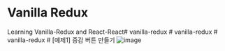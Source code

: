 # Vanilla Redux

Learning Vanilla-Redux and React-React#   v a n i l l a - r e d u x 
 
 #   v a n i l l a - r e d u x 
 
 #   v a n i l l a - r e d u x 
 
 # [예제1] 증감 버튼 만들기
![image](https://github.com/soooheeee/vanilla-redux/assets/129060841/1bf28803-5d7d-4ae2-8a45-c33307e9f14d)
